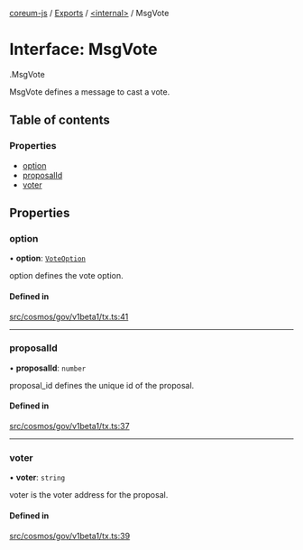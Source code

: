 [coreum-js](../README.md) / [Exports](../modules.md) / [<internal\>](../modules/internal_.md) / MsgVote

# Interface: MsgVote

[<internal>](../modules/internal_.md).MsgVote

MsgVote defines a message to cast a vote.

## Table of contents

### Properties

- [option](internal_.MsgVote-1.md#option)
- [proposalId](internal_.MsgVote-1.md#proposalid)
- [voter](internal_.MsgVote-1.md#voter)

## Properties

### option

• **option**: [`VoteOption`](../enums/internal_.VoteOption.md)

option defines the vote option.

#### Defined in

[src/cosmos/gov/v1beta1/tx.ts:41](https://github.com/PulsaraIO/coreum-js/blob/64a1208/src/cosmos/gov/v1beta1/tx.ts#L41)

___

### proposalId

• **proposalId**: `number`

proposal_id defines the unique id of the proposal.

#### Defined in

[src/cosmos/gov/v1beta1/tx.ts:37](https://github.com/PulsaraIO/coreum-js/blob/64a1208/src/cosmos/gov/v1beta1/tx.ts#L37)

___

### voter

• **voter**: `string`

voter is the voter address for the proposal.

#### Defined in

[src/cosmos/gov/v1beta1/tx.ts:39](https://github.com/PulsaraIO/coreum-js/blob/64a1208/src/cosmos/gov/v1beta1/tx.ts#L39)
